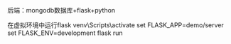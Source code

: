 后端：mongodb数据库+flask+python


在虚拟环境中运行flask
venv\Scripts\activate
set FLASK_APP=demo/server
set FLASK_ENV=development
flask run